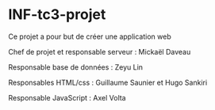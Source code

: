 # INF-tc3-projet

Ce projet a pour but de créer une application web

Chef de projet et responsable serveur : Mickaël Daveau

Responsable base de données : Zeyu Lin

Responsables HTML/css : Guillaume Saunier et Hugo Sankiri

Responsable JavaScript : Axel Volta